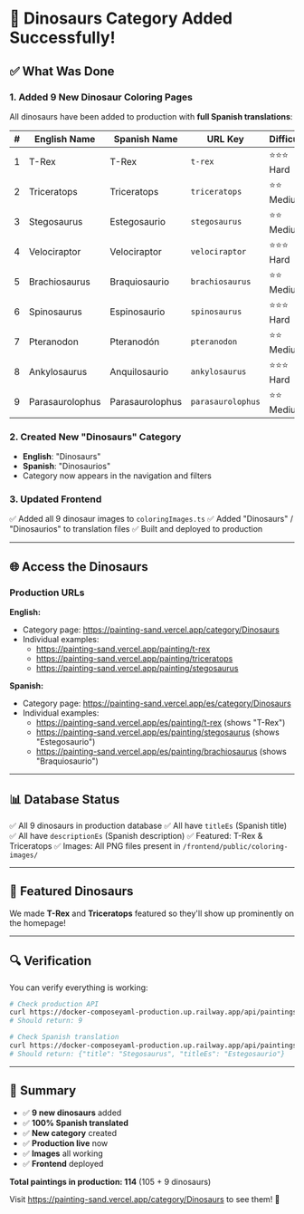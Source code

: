# 🦖 Dinosaurs Category Added Successfully!

## ✅ What Was Done

### 1. Added 9 New Dinosaur Coloring Pages

All dinosaurs have been added to production with **full Spanish translations**:

| # | English Name | Spanish Name | URL Key | Difficulty |
|---|--------------|--------------|---------|------------|
| 1 | T-Rex | T-Rex | `t-rex` | ⭐⭐⭐ Hard |
| 2 | Triceratops | Triceratops | `triceratops` | ⭐⭐ Medium |
| 3 | Stegosaurus | Estegosaurio | `stegosaurus` | ⭐⭐ Medium |
| 4 | Velociraptor | Velociraptor | `velociraptor` | ⭐⭐⭐ Hard |
| 5 | Brachiosaurus | Braquiosaurio | `brachiosaurus` | ⭐⭐ Medium |
| 6 | Spinosaurus | Espinosaurio | `spinosaurus` | ⭐⭐⭐ Hard |
| 7 | Pteranodon | Pteranodón | `pteranodon` | ⭐⭐ Medium |
| 8 | Ankylosaurus | Anquilosaurio | `ankylosaurus` | ⭐⭐⭐ Hard |
| 9 | Parasaurolophus | Parasaurolophus | `parasaurolophus` | ⭐⭐ Medium |

### 2. Created New "Dinosaurs" Category

- **English**: "Dinosaurs"
- **Spanish**: "Dinosaurios"
- Category now appears in the navigation and filters

### 3. Updated Frontend

✅ Added all 9 dinosaur images to `coloringImages.ts`
✅ Added "Dinosaurs" / "Dinosaurios" to translation files
✅ Built and deployed to production

---

## 🌐 Access the Dinosaurs

### Production URLs

**English:**
- Category page: https://painting-sand.vercel.app/category/Dinosaurs
- Individual examples:
  - https://painting-sand.vercel.app/painting/t-rex
  - https://painting-sand.vercel.app/painting/triceratops
  - https://painting-sand.vercel.app/painting/stegosaurus

**Spanish:**
- Category page: https://painting-sand.vercel.app/es/category/Dinosaurs
- Individual examples:
  - https://painting-sand.vercel.app/es/painting/t-rex (shows "T-Rex")
  - https://painting-sand.vercel.app/es/painting/stegosaurus (shows "Estegosaurio")
  - https://painting-sand.vercel.app/es/painting/brachiosaurus (shows "Braquiosaurio")

---

## 📊 Database Status

✅ All 9 dinosaurs in production database
✅ All have `titleEs` (Spanish title)
✅ All have `descriptionEs` (Spanish description)
✅ Featured: T-Rex & Triceratops
✅ Images: All PNG files present in `/frontend/public/coloring-images/`

---

## 🎨 Featured Dinosaurs

We made **T-Rex** and **Triceratops** featured so they'll show up prominently on the homepage!

---

## 🔍 Verification

You can verify everything is working:

```bash
# Check production API
curl https://docker-composeyaml-production.up.railway.app/api/paintings/category/Dinosaurs | jq '.totalElements'
# Should return: 9

# Check Spanish translation
curl https://docker-composeyaml-production.up.railway.app/api/paintings/stegosaurus | jq '{title, titleEs}'
# Should return: {"title": "Stegosaurus", "titleEs": "Estegosaurio"}
```

---

## 🎉 Summary

- ✅ **9 new dinosaurs** added
- ✅ **100% Spanish translated**
- ✅ **New category** created
- ✅ **Production live** now
- ✅ **Images** all working
- ✅ **Frontend** deployed

**Total paintings in production: 114** (105 + 9 dinosaurs)

Visit https://painting-sand.vercel.app/category/Dinosaurs to see them! 🦕



